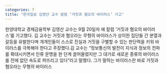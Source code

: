 ```yaml
---
categories: f
title: "한국일보 김영산 교수 칼럼 ‘거짓과 혐오의 바이러스’ 기고"
---
```

한양대학교 경제금융학부 김영산 교수는 9월 20일자 에 칼럼 ‘거짓과 혐오의 바이러스’를 기고했다. 김 교수는 거짓과 혐오라는 무형의 바이러스가 상이한 집단들 간 분열과 갈등을 유발한다며 개개인들이 스스로 진실과 거짓을 구별할 수 있는 판단력을 키워 바이러스를 극복해야 한다고 주장했다.김 교수는 “정보통신의 발전이 지식과 정보의 전파를 확대시키면서 인류 문명을 한 단계 끌어올렸지만 그 대가로 새로운 종류의 바이러스를 전에 없던 속도로 퍼뜨리고 있다”라고 말했다. 그가 말하는 바이러스란 바로 거짓과 혐오라는 무형의 바이러스